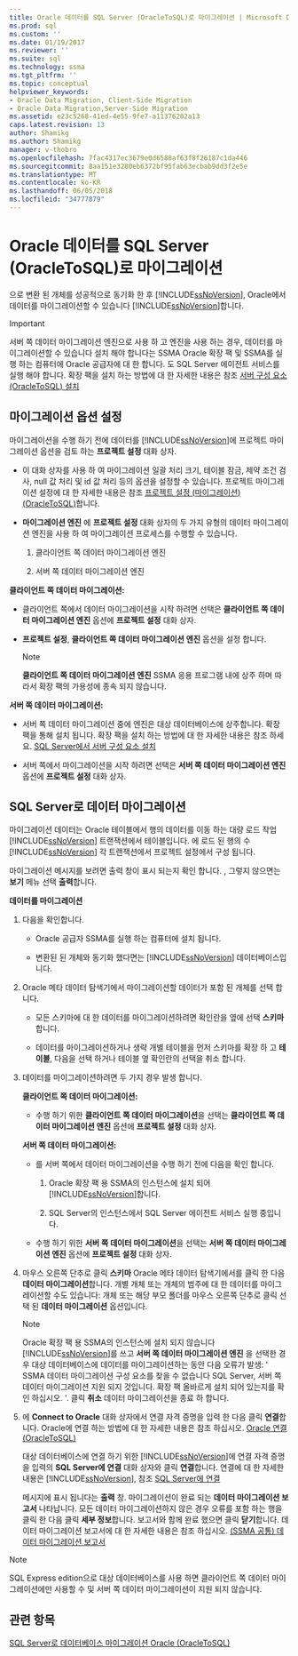 ```yaml
---
title: Oracle 데이터를 SQL Server (OracleToSQL)로 마이그레이션 | Microsoft Docs
ms.prod: sql
ms.custom: ''
ms.date: 01/19/2017
ms.reviewer: ''
ms.suite: sql
ms.technology: ssma
ms.tgt_pltfrm: ''
ms.topic: conceptual
helpviewer_keywords:
- Oracle Data Migration, Client-Side Migration
- Oracle Data Migration,Server-Side Migration
ms.assetid: e23c5268-41ed-4e55-9fe7-a11376202a13
caps.latest.revision: 13
author: Shamikg
ms.author: Shamikg
manager: v-thobro
ms.openlocfilehash: 7fac4317ec3679e0d6588af63f8f26187c1da446
ms.sourcegitcommit: 8aa151e3280eb6372bf95fab63ecbab9dd3f2e5e
ms.translationtype: MT
ms.contentlocale: ko-KR
ms.lasthandoff: 06/05/2018
ms.locfileid: "34777879"
---
```

# <a name="migrating-oracle-data-into-sql-server-oracletosql"></a>Oracle 데이터를 SQL Server (OracleToSQL)로 마이그레이션
으로 변환 된 개체를 성공적으로 동기화 한 후 [!INCLUDE[ssNoVersion](../../includes/ssnoversion_md.md)], Oracle에서 데이터를 마이그레이션할 수 있습니다 [!INCLUDE[ssNoVersion](../../includes/ssnoversion_md.md)]합니다.  
  
> [!IMPORTANT]  
> 서버 쪽 데이터 마이그레이션 엔진으로 사용 하 고 엔진을 사용 하는 경우, 데이터를 마이그레이션할 수 있습니다 설치 해야 합니다는 SSMA Oracle 확장 팩 및 SSMA를 실행 하는 컴퓨터에 Oracle 공급자에 대 한 합니다. 도 SQL Server 에이전트 서비스를 실행 해야 합니다. 확장 팩을 설치 하는 방법에 대 한 자세한 내용은 참조 [서버 구성 요소 (OracleToSQL) 설치](http://msdn.microsoft.com/en-us/33070e5f-4e39-4b70-ae81-b8af6e4983c5)  
  
## <a name="setting-migration-options"></a>마이그레이션 옵션 설정  
마이그레이션을 수행 하기 전에 데이터를 [!INCLUDE[ssNoVersion](../../includes/ssnoversion_md.md)]에 프로젝트 마이그레이션 옵션을 검토 하는 **프로젝트 설정** 대화 상자.  
  
-   이 대화 상자를 사용 하 여 마이그레이션 일괄 처리 크기, 테이블 잠금, 제약 조건 검사, null 값 처리 및 id 값 처리 등의 옵션을 설정할 수 있습니다. 프로젝트 마이그레이션 설정에 대 한 자세한 내용은 참조 [프로젝트 설정 (마이그레이션) (OracleToSQL)](http://msdn.microsoft.com/en-us/fcd6b988-633b-4b2b-9f36-6368b5e86b60)합니다.  
  
-   **마이그레이션 엔진** 에 **프로젝트 설정** 대화 상자의 두 가지 유형의 데이터 마이그레이션 엔진을 사용 하 여 마이그레이션 프로세스를 수행할 수 있습니다.  
  
    1.  클라이언트 쪽 데이터 마이그레이션 엔진  
  
    2.  서버 쪽 데이터 마이그레이션 엔진  
  
**클라이언트 쪽 데이터 마이그레이션:**  
  
-   클라이언트 쪽에서 데이터 마이그레이션을 시작 하려면 선택은 **클라이언트 쪽 데이터 마이그레이션 엔진** 옵션에 **프로젝트 설정** 대화 상자.  
  
-   **프로젝트 설정**, **클라이언트 쪽 데이터 마이그레이션 엔진** 옵션을 설정 합니다.  
  
    > [!NOTE]  
    > **클라이언트 쪽 데이터 마이그레이션 엔진** SSMA 응용 프로그램 내에 상주 하며 따라서 확장 팩의 가용성에 종속 되지 않습니다.  
  
**서버 쪽 데이터 마이그레이션:**  
  
-   서버 쪽 데이터 마이그레이션 중에 엔진은 대상 데이터베이스에 상주합니다. 확장 팩을 통해 설치 됩니다. 확장 팩을 설치 하는 방법에 대 한 자세한 내용은 참조 하세요. [SQL Server에서 서버 구성 요소 설치](http://msdn.microsoft.com/en-us/33070e5f-4e39-4b70-ae81-b8af6e4983c5)  
  
-   서버 쪽에서 마이그레이션을 시작 하려면 선택은 **서버 쪽 데이터 마이그레이션 엔진** 옵션에 **프로젝트 설정** 대화 상자.  
  
## <a name="migrating-data-to-sql-server"></a>SQL Server로 데이터 마이그레이션  
마이그레이션 데이터는 Oracle 테이블에서 행의 데이터를 이동 하는 대량 로드 작업 [!INCLUDE[ssNoVersion](../../includes/ssnoversion_md.md)] 트랜잭션에서 테이블입니다. 에 로드 된 행의 수 [!INCLUDE[ssNoVersion](../../includes/ssnoversion_md.md)] 각 트랜잭션에서 프로젝트 설정에서 구성 됩니다.  
  
마이그레이션 메시지를 보려면 출력 창이 표시 되는지 확인 합니다. , 그렇지 않으면는 **보기** 메뉴 선택 **출력**합니다.  
  
**데이터를 마이그레이션**  
  
1.  다음을 확인합니다.  
  
    -   Oracle 공급자 SSMA를 실행 하는 컴퓨터에 설치 됩니다.  
  
    -   변환된 된 개체와 동기화 했다면는 [!INCLUDE[ssNoVersion](../../includes/ssnoversion_md.md)] 데이터베이스입니다.  
  
2.  Oracle 메타 데이터 탐색기에서 마이그레이션할 데이터가 포함 된 개체를 선택 합니다.  
  
    -   모든 스키마에 대 한 데이터를 마이그레이션하려면 확인란을 옆에 선택 **스키마**합니다.  
  
    -   데이터를 마이그레이션하거나 생략 개별 테이블을 먼저 스키마를 확장 하 고 **테이블**, 다음을 선택 하거나 테이블 옆 확인란의 선택을 취소 합니다.  
  
3.  데이터를 마이그레이션하려면 두 가지 경우 발생 합니다.  
  
    **클라이언트 쪽 데이터 마이그레이션:**  
  
    -   수행 하기 위한 **클라이언트 쪽 데이터 마이그레이션**을 선택는 **클라이언트 쪽 데이터 마이그레이션 엔진** 옵션에 **프로젝트 설정** 대화 상자.  
  
    **서버 쪽 데이터 마이그레이션:**  
  
    -   를 서버 쪽에서 데이터 마이그레이션을 수행 하기 전에 다음을 확인 합니다.  
  
        1.  Oracle 확장 팩 용 SSMA의 인스턴스에 설치 되어 [!INCLUDE[ssNoVersion](../../includes/ssnoversion_md.md)]합니다.  
  
        2.  SQL Server의 인스턴스에서 SQL Server 에이전트 서비스 실행 중입니다.  
  
    -   수행 하기 위한 **서버 쪽 데이터 마이그레이션**을 선택는 **서버 쪽 데이터 마이그레이션 엔진** 옵션에 **프로젝트 설정** 대화 상자.  
  
4.  마우스 오른쪽 단추로 클릭 **스키마** Oracle 메타 데이터 탐색기에서를 클릭 한 다음 **데이터 마이그레이션**합니다. 개별 개체 또는 개체의 범주에 대 한 데이터를 마이그레이션할 수도 있습니다: 개체 또는 해당 부모 폴더를 마우스 오른쪽 단추로 클릭 선택 된 **데이터 마이그레이션** 옵션입니다.  
  
    > [!NOTE]  
    > Oracle 확장 팩 용 SSMA의 인스턴스에 설치 되지 않습니다 [!INCLUDE[ssNoVersion](../../includes/ssnoversion_md.md)]를 쓰고 **서버 쪽 데이터 마이그레이션 엔진** 을 선택한 경우 대상 데이터베이스에 데이터를 마이그레이션하는 동안 다음 오류가 발생: ' SSMA 데이터 마이그레이션 구성 요소를 찾을 수 없습니다 SQL Server, 서버 쪽 데이터 마이그레이션 지원 되지 것입니다. 확장 팩 올바르게 설치 되어 있는지를 확인 하십시오. '. 클릭 **취소** 데이터 마이그레이션을 종료 하 합니다.  
  
5.  에 **Connect to Oracle** 대화 상자에서 연결 자격 증명을 입력 한 다음 클릭 **연결**합니다. Oracle에 연결 하는 방법에 대 한 자세한 내용은 참조 하십시오. [Oracle 연결 &#40;OracleToSQL&#41;](../../ssma/oracle/connect-to-oracle-oracletosql.md)  
  
    대상 데이터베이스에 연결 하기 위한 [!INCLUDE[ssNoVersion](../../includes/ssnoversion_md.md)]에 연결 자격 증명을 입력의 **SQL Server에 연결** 대화 상자와 클릭 **연결**합니다. 연결에 대 한 자세한 내용은 [!INCLUDE[ssNoVersion](../../includes/ssnoversion_md.md)], 참조 [SQL Server에 연결](http://msdn.microsoft.com/en-us/bb8c4bde-cfc2-4636-92ae-5dd24abe9536)  
  
    메시지에 표시 됩니다는 **출력** 창. 마이그레이션이 완료 되는 **데이터 마이그레이션 보고서** 나타납니다. 모든 데이터 마이그레이션하지 않은 경우 오류를 포함 하는 행을 클릭 한 다음 클릭 **세부 정보**합니다. 보고서와 함께 완료 했으면 클릭 **닫기**합니다. 데이터 마이그레이션 보고서에 대 한 자세한 내용은 참조 하십시오. [(SSMA 공통) 데이터 마이그레이션 보고서](http://msdn.microsoft.com/en-us/bbfb9d88-5a98-4980-8d19-c5d78bd0d241)  
  
> [!NOTE]  
> SQL Express edition으로 대상 데이터베이스를 사용 하면 클라이언트 쪽 데이터 마이그레이션에만 사용할 수 및 서버 쪽 데이터 마이그레이션이 지원 되지 않습니다.  
  
## <a name="see-also"></a>관련 항목  
[SQL Server로 데이터베이스 마이그레이션 Oracle &#40;OracleToSQL&#41;](../../ssma/oracle/migrating-oracle-databases-to-sql-server-oracletosql.md)  
  
